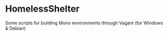 HomelessShelter
===============

Some scripts for building Mono environments through Vagant (for Windows &amp; Debian)